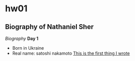 # hw01

## Biography of Nathaniel Sher

*Biography*
**Day 1**
* Born in Ukraine
* Real name: satoshi nakamoto
[This is the first thing I wrote](http://chicagopolicyreview.org/2018/12/21/can-china-tip-the-balance-the-security-dilemma-in-east-asia/)

